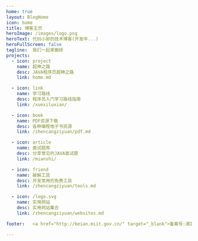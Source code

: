 ```yaml
---
home: true
layout: BlogHome
icon: home
title: 博客主页
heroImage: /images/logo.png
heroText: 代码小郭的技术博客(开发中...)
heroFullScreen: false
tagline:  我们一起来搬砖
projects:
  - icon: project
    name: 超神之路
    desc: JAVA程序员超神之路
    link: home.md

  - icon: link
    name: 学习路线
    desc: 程序员入门学习路线指南
    link: /xuexiluxian/

  - icon: book
    name: PDF资源下载
    desc: 各种编程电子书资源
    link: /zhencangziyuan/pdf.md

  - icon: article
    name: 面试题库
    desc: 分享常见的JAVA面试题
    link: /mianshi/

  - icon: friend
    name: 破解工具
    desc: 开发常用的免费工具
    link: /zhencangziyuan/tools.md

  - icon: /logo.svg
    name: 实用网站
    desc: 实用网站集合
    link: /zhencangziyuan/websites.md

footer:   <a href="http://beian.miit.gov.cn/" target="_blank">备案号:湘ICP备17020097号-1</a>

---
```

